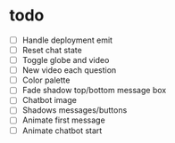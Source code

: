 # todo

- [ ] Handle deployment emit
- [ ] Reset chat state
- [ ] Toggle globe and video
- [ ] New video each question
- [ ] Color palette
- [ ] Fade shadow top/bottom message box
- [ ] Chatbot image
- [ ] Shadows messages/buttons
- [ ] Animate first message
- [ ] Animate chatbot start
